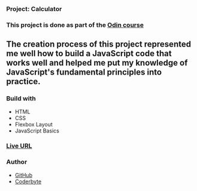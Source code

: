 ### Project: Calculator

### This project is done as part of the [Odin course](https://www.theodinproject.com/dashboard)

## The creation process of this project represented me well how to build a JavaScript code that works well and helped me put my knowledge of JavaScript's fundamental principles into practice.

### Build with

- HTML
- CSS
- Flexbox Layout
- JavaScript Basics

### [Live URL](https://saba-bar95.github.io/calculator/)

### Author

- [GitHub](https://github.com/saba-bar95)
- [Coderbyte](https://coderbyte.com/profile/gegewp)
